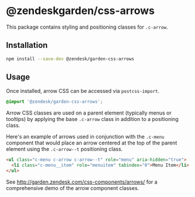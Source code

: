 # @zendeskgarden/css-arrows

This package contains styling and positioning classes for `.c-arrow`.

## Installation

```sh
npm install --save-dev @zendesk/garden-css-arrows
```

## Usage

Once installed, arrow CSS can be accessed via `postcss-import`.

```css
@import '@zendesk/garden-css-arrows';
```

Arrow CSS classes are used on a parent element (typically menus or
tooltips) by applying the base `.c-arrow` class in addition to a
positioning class.

Here's an example of arrows used in conjunction with the `.c-menu`
component that would place an arrow centered at the top of the parent
element using the `.c-arrow--t` positioning class.

```html
<ul class="c-menu c-arrow c-arrow--t" role="menu" aria-hidden="true">
  <li class="c-menu__item" role="menuitem" tabindex="0">Menu Item</li>
</ul>
```

See http://garden.zendesk.com/css-components/arrows/ for a comprehensive
demo of the arrow component classes.
